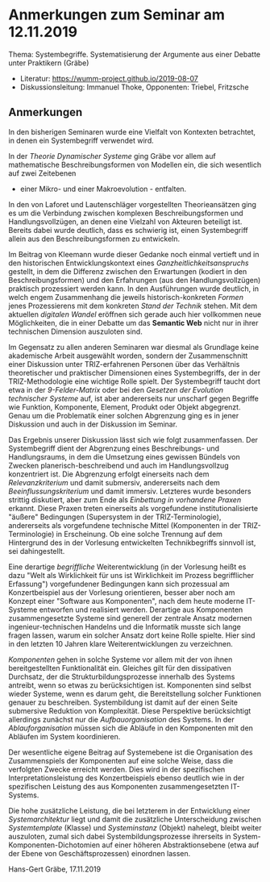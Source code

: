 # Anmerkungen zum Seminar am 12.11.2019

Thema: Systembegriffe.  Systematisierung der Argumente aus einer Debatte unter
Praktikern (Gräbe)
* Literatur: https://wumm-project.github.io/2019-08-07
* Diskussionsleitung: Immanuel Thoke, Opponenten: Triebel, Fritzsche

## Anmerkungen

In den bisherigen Seminaren wurde eine Vielfalt von Kontexten betrachtet, in
denen ein Systembegriff verwendet wird.

In der *Theorie Dynamischer Systeme* ging Gräbe vor allem auf mathematische
Beschreibungsformen von Modellen ein, die sich wesentlich auf zwei Zeitebenen
- einer Mikro- und einer Makroevolution - entfalten.

In den von Laforet und Lautenschläger vorgestellten Theorieansätzen ging es um
die Verbindung zwischen komplexen Beschreibungsformen und Handlungsvollzügen,
an denen eine Vielzahl von Akteuren beteiligt ist.  Bereits dabei wurde
deutlich, dass es schwierig ist, einen Systembegriff allein aus den
Beschreibungsformen zu entwickeln.

Im Beitrag von Kleemann wurde dieser Gedanke noch einmal vertieft und in den
historischen Entwicklungskontext eines *Ganzheitlichkeitsanspruchs* gestellt,
in dem die Differenz zwischen den Erwartungen (kodiert in den
Beschreibungsformen) und den Erfahrungen (aus den Handlungsvollzügen)
praktisch prozessiert werden kann.  In den Ausführungen wurde deutlich, in
welch engem Zusammenhang die jeweils historisch-konkreten *Formen* jenes
Prozessierens mit dem konkreten *Stand der Technik* stehen.  Mit dem aktuellen
_digitalen Wandel_ eröffnen sich gerade auch hier vollkommen neue
Möglichkeiten, die in einer Debatte um das **Semantic Web** nicht nur in ihrer
technischen Dimension auszuloten sind.

Im Gegensatz zu allen anderen Seminaren war diesmal als Grundlage keine
akademische Arbeit ausgewählt worden, sondern der Zusammenschnitt einer
Diskussion unter TRIZ-erfahrenen Personen über das Verhältnis theoretischer
und praktischer Dimensionen eines Systembegriffs, der in der TRIZ-Methodologie
eine wichtige Rolle spielt. Der Systembegriff taucht dort etwa in der
_9-Felder-Matrix_ oder bei den _Gesetzen der Evolution technischer Systeme_
auf, ist aber andererseits nur unscharf gegen Begriffe wie Funktion,
Komponente, Element, Produkt oder Objekt abgegrenzt.  Genau um die Problematik
einer solchen Abgrenzung ging es in jener Diskussion und auch in der
Diskussion im Seminar.

Das Ergebnis unserer Diskussion lässt sich wie folgt zusammenfassen. Der
Systembegriff dient der Abgrenzung eines Beschreibungs- und Handlungsraums, in
dem die Umsetzung eines gewissen Bündels von Zwecken planerisch-beschreibend
und auch im Handlungsvollzug konzentriert ist.  Die Abgrenzung erfolgt
einerseits nach dem _Relevanzkriterium_ und damit submersiv, andererseits nach
dem _Beeinflussungskriterium_ und damit immersiv.  Letzteres wurde besonders
strittig diskutiert, aber zum Ende als *Einbettung in vorhandene Praxen*
erkannt.  Diese Praxen treten einerseits als vorgefundene institutionalisierte
"äußere" Bedingungen (Supersystem in der TRIZ-Terminologie), andererseits als
vorgefundene technische Mittel (Komponenten in der TRIZ-Terminologie) in
Erscheinung.  Ob eine solche Trennung auf dem Hintergrund des in der Vorlesung
entwickelten Technikbegriffs sinnvoll ist, sei dahingestellt.

Eine derartige *begriffliche* Weiterentwicklung (in der Vorlesung heißt es
dazu "Welt als Wirklichkeit für uns ist Wirklichkeit im Prozess begrifflicher
Erfassung") vorgefundener Bedingungen kann sich prozessual am Konzertbeispiel
aus der Vorlesung orientieren, besser aber noch am Konzept einer "Software aus
Komponenten", nach dem heute moderne IT-Systeme entworfen und realisiert
werden.  Derartige aus Komponenten zusammengesetzte Systeme sind generell der
zentrale Ansatz modernen ingenieur-technischen Handelns und die Informatik
musste sich lange fragen lassen, warum ein solcher Ansatz dort keine Rolle
spielte.  Hier sind in den letzten 10 Jahren klare Weiterentwicklungen zu
verzeichnen.

_Komponenten_ gehen in solche Systeme vor allem mit der von ihnen
bereitgestellten Funktionalität ein. Gleiches gilt für den dissipativen
Durchsatz, der die Strukturbildungsprozesse innerhalb des Systems antreibt,
wenn so etwas zu berücksichtigen ist. Komponenten sind selbst wieder Systeme,
wenn es darum geht, die Bereitstellung solcher Funktionen genauer zu
beschreiben.  Systembildung ist damit auf der einen Seite submersive Reduktion
von Komplexität.  Diese Perspektive berücksichtigt allerdings zunächst nur die
*Aufbauorganisation* des Systems. In der *Ablauforganisation* müssen sich die
Abläufe in den Komponenten mit den Abläufen im System koordinieren.

Der wesentliche eigene Beitrag auf Systemebene ist die Organisation des
Zusammenspiels der Komponenten auf eine solche Weise, dass die verfolgten
Zwecke erreicht werden. Dies wird in der spezifischen Interpretationsleistung
des Konzertbeispiels ebenso deutlich wie in der spezifischen Leistung des aus
Komponenten zusammengesetzten IT-Systems.

Die hohe zusätzliche Leistung, die bei letzterem in der Entwicklung einer
_Systemarchitektur_ liegt und damit die zusätzliche Unterscheidung zwischen
_Systemtemplate_ (Klasse) und _Systeminstanz_ (Objekt) nahelegt, bleibt weiter
auszuloten, zumal sich dabei Systembildungsprozesse ihrerseits in
System-Komponenten-Dichotomien auf einer höheren Abstraktionsebene (etwa auf
der Ebene von Geschäftsprozessen) einordnen lassen.

Hans-Gert Gräbe, 17.11.2019